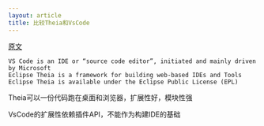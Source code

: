 ```yaml
---
layout: article
title: 比较Theia和VsCode
---
```


[原文](https://eclipsesource.com/blogs/2019/12/06/the-eclipse-theia-ide-vs-vs-code/)

```
VS Code is an IDE or “source code editor”, initiated and mainly driven by Microsoft
Eclipse Theia is a framework for building web-based IDEs and Tools
Eclipse Theia is available under the Eclipse Public License (EPL)
```

Theia可以一份代码跑在桌面和浏览器，扩展性好，模块性强

VsCode的扩展性依赖插件API，不能作为构建IDE的基础